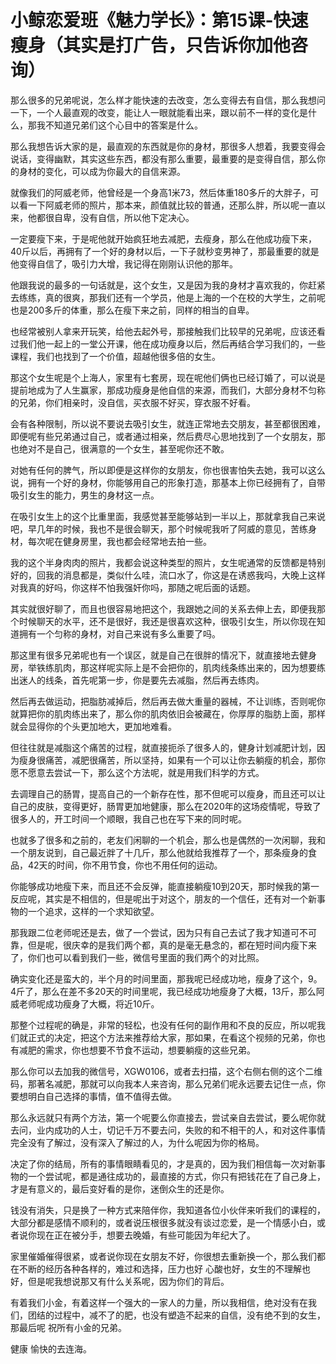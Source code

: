 # 小鲸恋爱班《魅力学长》：第15课-快速瘦身（其实是打广告，只告诉你加他咨询）

那么很多的兄弟呢说，怎么样才能快速的去改变，怎么变得去有自信，那么我想问一下，一个人最直观的改变，能让人一眼就能看出来，跟以前不一样的变化是什么，那我不知道兄弟们这个心目中的答案是什么。

那么我想告诉大家的是，最直观的东西就是你的身材，那很多人想着，我要变得会说话，变得幽默，其实这些东西，都没有那么重要，最重要的是变得自信，那么你的身材的变化，可以成为你最大的自信来源。

就像我们的阿威老师，他曾经是一个身高1米73，然后体重180多斤的大胖子，可以看一下阿威老师的照片，那本来，颜值就比较的普通，还那么胖，所以呢一直以来，他都很自卑，没有自信，所以他下定决心。

一定要瘦下来，于是呢他就开始疯狂地去减肥，去瘦身，那么在他成功瘦下来，40斤以后，再拥有了一个好的身材以后，一下子就秒变男神了，那最重要的就是他变得自信了，吸引力大增，我记得在刚刚认识他的那年。

他跟我说的最多的一句话就是，这个女生，又是因为我的身材才喜欢我的，你赶紧去练练，真的很爽，那我们还有一个学员，他是上海的一个在校的大学生，之前呢也是200多斤的体重，那么在瘦下来之前，同样的相当的自卑。

也经常被别人拿来开玩笑，给他去起外号，那接触我们比较早的兄弟呢，应该还看过我们他一起上的一堂公开课，他在成功瘦身以后，然后再结合学习我们的，一些课程，我们也找到了一个价值，超越他很多倍的女生。

那这个女生呢是个上海人，家里有七套房，现在呢他们俩也已经订婚了，可以说是提前地成为了人生赢家，那成功瘦身是他自信的来源，而我们，大部分身材不匀称的兄弟，你们相亲时，没自信，买衣服不好买，穿衣服不好看。

会有各种限制，所以说不要说去吸引女生，就连正常地去交朋友，甚至都很困难，即便呢有些兄弟通过自己，或者通过相亲，然后费尽心思地找到了一个女朋友，那也绝对不是自己，很满意的一个女生，甚至呢你还不敢。

对她有任何的脾气，所以即便是这样你的女朋友，你也很害怕失去她，我可以这么说，拥有一个好的身材，你能够用自己的形象打造，那基本上你已经拥有了，自带吸引女生的能力，男生的身材这一点。

在吸引女生上的这个比重里面，我感觉甚至能够站到一半以上，那就拿我自己来说吧，早几年的时候，我也不是很会聊天，那个时候呢我听了阿威的意见，苦练身材，每次呢在健身房里，我也都会经常地去拍一些。

我的这个半身肉肉的照片，我都会说这种类型的照片，女生呢通常的反馈都是特别好的，回我的消息都是，类似什么哇，流口水了，你这是在诱惑我吗，大晚上这样对我真的好吗，你这样不怕我强奸你吗，那随之呢后面的话题。

其实就很好聊了，而且也很容易地把这个，我跟她之间的关系去伸上去，即便我那个时候聊天的水平，还不是很好，我还是很喜欢这种，很吸引女生，所以你现在知道拥有一个匀称的身材，对自己来说有多么重要了吗。

那这里有很多兄弟呢也有一个误区，就是自己在很胖的情况下，就直接地去健身房，举铁练肌肉，那这样呢实际上是不会把你的，肌肉线条练出来的，因为想要练出迷人的线条，首先呢第一步，你是要先去减脂，然后再去练肉。

然后再去做运动，把脂肪减掉后，然后再去做大重量的器械，不让训练，否则呢你就算把你的肌肉练出来了，那么你的肌肉依旧会被藏在，你厚厚的脂肪上面，那样就会显得你的个头更加地大，更加地难看。

但往往就是减脂这个痛苦的过程，就直接扼杀了很多人的，健身计划减肥计划，因为瘦身很痛苦，减肥很痛苦，所以坚持，如果有一个可以让你去躺瘦的机会，那你愿不愿意去尝试一下，那么这个方法呢，就是用我们科学的方式。

去调理自己的肠胃，提高自己的一个新存在性，那不但呢可以瘦身，而且还可以让自己的皮肤，变得更好，肠胃更加地健康，那么在2020年的这场疫情呢，导致了很多人的，开工时间一个顺眼，我自己也在写下来的同时呢。

也就多了很多和之前的，老友们闲聊的一个机会，那么也是偶然的一次闲聊，我和一个朋友说到，自己最近胖了十几斤，那么他就给我推荐了一个，那条瘦身的食品，42天的时间，你不用节食，你也不用任何的运动。

你能够成功地瘦下来，而且还不会反弹，能直接躺瘦10到20天，那时候我的第一反应呢，其实是不相信的，但是呢出于对这个，朋友的一个信任，还有对一个新事物的一个追求，这样的一个求知欲望。

那我跟二位老师呢还是去，做了一个尝试，因为只有自己去试了我才知道可不可靠，但是呢，很庆幸的是我们两个都，真的是毫无悬念的，都在短时间内瘦下来了，你们也可以看到我们一些，微信号里面的我们两个的对比照。

确实变化还是蛮大的，半个月的时间里面，那我呢已经成功地，瘦身了这个，9。4斤了，那么在差不多20天的时间里呢，我已经成功地瘦身了大概，13斤，那么阿威老师呢成功瘦身了大概，将近10斤。

那整个过程呢的确是，非常的轻松，也没有任何的副作用和不良的反应，所以呢我们就正式的决定，把这个方法来推荐给大家，那如果，在看这个视频的兄弟，你也有减肥的需求，你也想要不节食不运动，想要躺瘦的这些兄弟。

那么你可以去加我的微信号，XGW0106，或者去扫描，这个右侧右侧的这个二维码，那著名减肥，那就可以向我本人来咨询，那么兄弟们呢永远要去记住一点，你要想明白自己选择的事情，值不值得去做。

那么永远就只有两个方法，第一个呢要么你直接去，尝试亲自去尝试，要么呢你就去问，业内成功的人士，切记千万不要去问，失败的和不相干的人，和对这件事情完全没有了解过，没有深入了解过的人，为什么呢因为你的格局。

决定了你的结局，所有的事情眼睛看见的，才是真的，因为我们相信每一次对新事物的一个尝试呢，都是通往成功的，最直接的方式，你只有把钱花在了自己身上，才是有意义的，最后变好看的是你，迷倒众生的还是你。

钱没有消失，只是换了一种方式来陪伴你，我知道各位小伙伴来听我们的课程的，大部分都是感情不顺利的，或者说压根很多就没有谈过恋爱，是一个情感小白，或者说你现在正在被分手，想要去晚婚，有些可能因为年纪大了。

家里催婚催得很紧，或者说你现在女朋友不好，你很想去重新换一个，那么我们都在不断的经历各种各样的，难过和选择，压力也好 心酸也好，女生的不理解也好，但是呢我想说那又有什么关系呢，因为你们的背后。

有着我们小金，有着这样一个强大的一家人的力量，所以我相信，绝对没有在我们，团结的过程中，减不了的肥，也没有塑造不起来的自信，没有绝不到的女生，那最后呢 祝所有小金的兄弟。

健康 愉快的去连海。